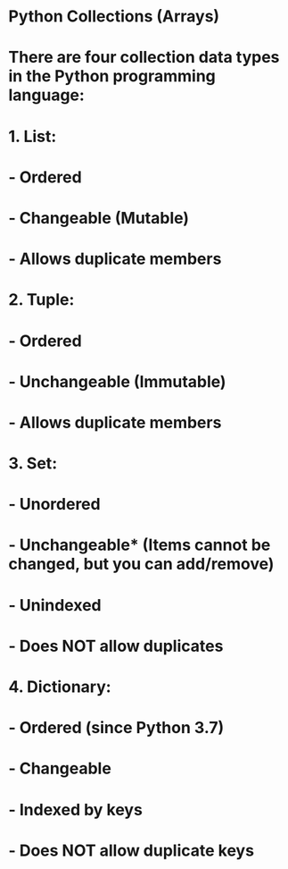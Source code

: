 # Python Collections (Arrays)

# There are four collection data types in the Python programming language:

# 1. List:
#    - Ordered
#    - Changeable (Mutable)
#    - Allows duplicate members

# 2. Tuple:
#    - Ordered
#    - Unchangeable (Immutable)
#    - Allows duplicate members

# 3. Set:
#    - Unordered
#    - Unchangeable* (Items cannot be changed, but you can add/remove)
#    - Unindexed
#    - Does NOT allow duplicates

# 4. Dictionary:
#    - Ordered (since Python 3.7)
#    - Changeable
#    - Indexed by keys
#    - Does NOT allow duplicate keys

